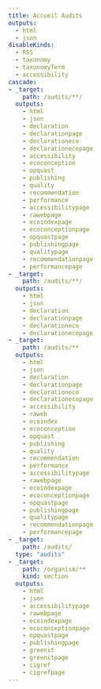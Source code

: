 ```yaml
---
title: Accueil Audits
outputs:
  - html
  - json
disableKinds:
  - RSS
  - taxonomy
  - taxonomyTerm
  - accessibility
cascade:
- _target:
    path: /audits/**/
  outputs:
    - html
    - json
    - declaration
    - declarationpage
    - declarationeco
    - declarationecopage
    - accessibility
    - ecoconception
    - opquast
    - publishing
    - quality
    - recommendation
    - performance
    - accessibilitypage
    - rawebpage
    - ecoindexpage
    - ecoconceptionpage
    - opquastpage
    - publishingpage
    - qualitypage
    - recommendationpage
    - performancepage
- _target:
    path: /audits/**/
  outputs:
    - html
    - json
    - declaration
    - declarationpage
    - declarationeco
    - declarationecopage
- _target:
    path: /audits/**
  outputs:
    - html
    - json
    - declaration
    - declarationpage
    - declarationeco
    - declarationecopage
    - accessibility
    - raweb
    - ecoindex
    - ecoconception
    - opquast
    - publishing
    - quality
    - recommendation
    - performance
    - accessibilitypage
    - rawebpage
    - ecoindexpage
    - ecoconceptionpage
    - opquastpage
    - publishingpage
    - qualitypage
    - recommendationpage
    - performancepage
- _target:
    path: /audits/
  type: "audits"
- _target:
    path: /organism/**
    kind: section
  outputs:
    - html
    - json
    - accessibilitypage
    - rawebpage
    - ecoindexpage
    - ecoconceptionpage
    - opquastpage
    - publishingpage
    - greenit
    - greenitpage
    - cigref
    - cigrefpage
---
```

